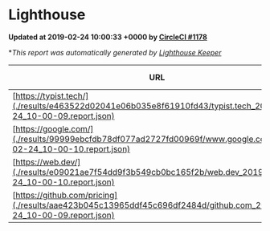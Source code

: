 
# Lighthouse

**Updated at 2019-02-24 10:00:33 +0000 by [CircleCI #1178](https://circleci.com/gh/ItinerisLtd/lighthouse-keeper-example/1178)**

**This report was automatically generated by [Lighthouse Keeper](https://github.com/itinerisltd/lighthouse-keeper)*

| URL | Performance | Accessibility | Best Practices | SEO | PWA | Updated At |
| --- | --- | --- | --- | --- | --- | --- |
| [https://typist.tech/](./results/e463522d02041e06b035e8f61910fd43/typist.tech_2019-02-24_10-00-09.report.json) | 1 |  |  |  |  | 2019-02-24T10:00:09.856Z |
| [https://google.com/](./results/99999ebcfdb78df077ad2727fd00969f/www.google.com_2019-02-24_10-00-10.report.json) | 0.95 | 0.71 | 0.93 | 0.8 | 0.58 | 2019-02-24T10:00:10.779Z |
| [https://web.dev/](./results/e09021ae7f54dd9f3b549cb0bc165f2b/web.dev_2019-02-24_10-00-10.report.json) | 0.91 | 0.93 | 1 | 0.91 | 1 | 2019-02-24T10:00:10.373Z |
| [https://github.com/pricing](./results/aae423b045c13965ddf45c696df2484d/github.com_2019-02-24_10-00-09.report.json) | 0.7 | 0.89 | 0.93 | 0.9 | 0.58 | 2019-02-24T10:00:09.151Z |
